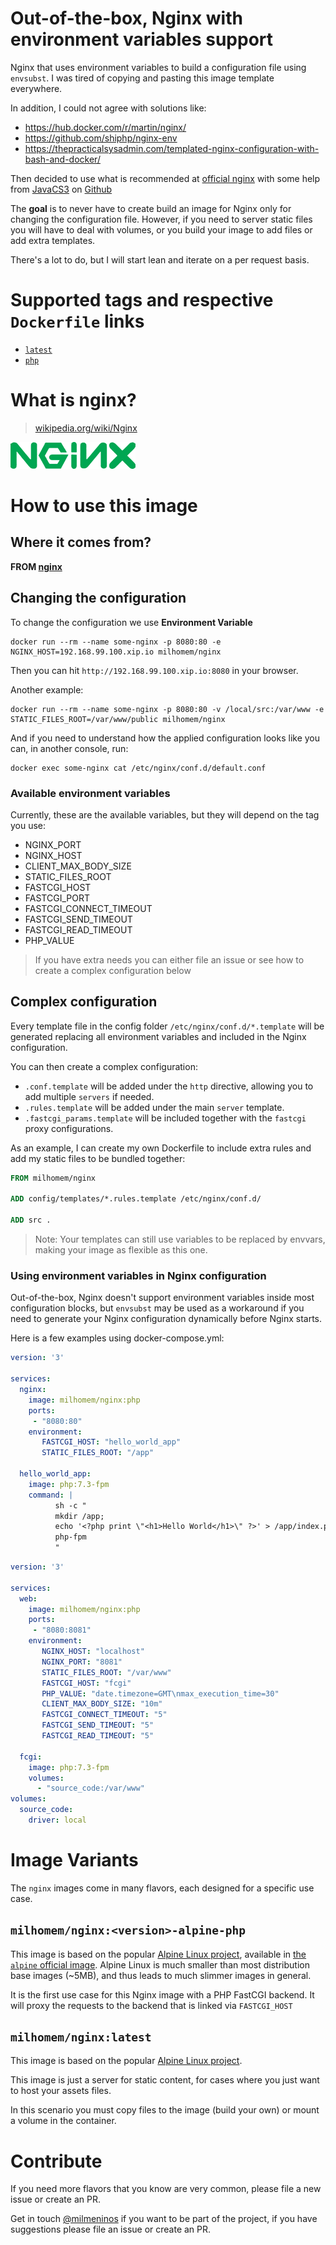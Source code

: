 # Out-of-the-box, Nginx with environment variables support 

Nginx that uses environment variables to build a configuration file using `envsubst`. I was tired of copying
and pasting this image template everywhere.

In addition, I could not agree with solutions like:

- https://hub.docker.com/r/martin/nginx/
- https://github.com/shiphp/nginx-env
- https://thepracticalsysadmin.com/templated-nginx-configuration-with-bash-and-docker/

Then decided to use what is recommended at [official nginx](https://hub.docker.com/_/nginx) with some help from 
[JavaCS3](https://github.com/JavaCS3) on [Github](https://github.com/docker-library/docs/issues/496)  

The **goal** is to never have to create build an image for Nginx only for changing the configuration file. However,
if you need to server static files you will have to deal with volumes, or you build your image to add files or 
add extra templates. 

There's a lot to do, but I will start lean and iterate on a per request basis.

# Supported tags and respective `Dockerfile` links

-	[`latest`](https://github.com/milhomem/nginx/blob/master/alpine/base/Dockerfile)
-	[`php`](https://github.com/milhomem/nginx/blob/master/alpine/php/Dockerfile)

# What is nginx?

> [wikipedia.org/wiki/Nginx](https://en.wikipedia.org/wiki/Nginx)

![logo](https://raw.githubusercontent.com/docker-library/docs/01c12653951b2fe592c1f93a13b4e289ada0e3a1/nginx/logo.png)

# How to use this image

## Where it comes from? 

**FROM [nginx](https://hub.docker.com/_/nginx)**

## Changing the configuration

To change the configuration we use **Environment Variable**

```console
docker run --rm --name some-nginx -p 8080:80 -e NGINX_HOST=192.168.99.100.xip.io milhomem/nginx
```

Then you can hit `http://192.168.99.100.xip.io:8080` in your browser.

Another example:

```console
docker run --rm --name some-nginx -p 8080:80 -v /local/src:/var/www -e STATIC_FILES_ROOT=/var/www/public milhomem/nginx
```

And if you need to understand how the applied configuration looks like you can, in another console, run:

```console
docker exec some-nginx cat /etc/nginx/conf.d/default.conf
```

### Available environment variables 

Currently, these are the available variables, but they will depend on the tag you use:

- NGINX_PORT
- NGINX_HOST
- CLIENT_MAX_BODY_SIZE
- STATIC_FILES_ROOT
- FASTCGI_HOST
- FASTCGI_PORT
- FASTCGI_CONNECT_TIMEOUT
- FASTCGI_SEND_TIMEOUT
- FASTCGI_READ_TIMEOUT
- PHP_VALUE

> If you have extra needs you can either file an issue or see how to create
a complex configuration below

## Complex configuration

Every template file in the config folder `/etc/nginx/conf.d/*.template` will be generated replacing all environment
variables and included in the Nginx configuration.

You can then create a complex configuration:

- `.conf.template` will be added under the `http` directive, allowing you to add multiple `servers` if needed.
- `.rules.template` will be added under the main `server` template.
- `.fastcgi_params.template` will be included together with the `fastcgi` proxy configurations. 

As an example, I can create my own Dockerfile to include extra rules and add my static files to be bundled together:

```dockerfile
FROM milhomem/nginx

ADD config/templates/*.rules.template /etc/nginx/conf.d/

ADD src .
```

> Note: Your templates can still use variables to be replaced by envvars, making your image as flexible as this one.

### Using environment variables in Nginx configuration

Out-of-the-box, Nginx doesn't support environment variables inside most configuration blocks, 
but `envsubst` may be used as a workaround if you need to generate your Nginx configuration dynamically 
before Nginx starts.

Here is a few examples using docker-compose.yml:

```yaml
version: '3'

services:
  nginx:
    image: milhomem/nginx:php
    ports:
     - "8080:80"
    environment:
       FASTCGI_HOST: "hello_world_app"
       STATIC_FILES_ROOT: "/app"
       
  hello_world_app:
    image: php:7.3-fpm
    command: |
          sh -c "
          mkdir /app;
          echo '<?php print \"<h1>Hello World</h1>\" ?>' > /app/index.php;
          php-fpm
          "
```

```yaml
version: '3'

services:
  web:
    image: milhomem/nginx:php
    ports:
     - "8080:8081"
    environment:
       NGINX_HOST: "localhost"
       NGINX_PORT: "8081"
       STATIC_FILES_ROOT: "/var/www"
       FASTCGI_HOST: "fcgi"
       PHP_VALUE: "date.timezone=GMT\nmax_execution_time=30"
       CLIENT_MAX_BODY_SIZE: "10m"
       FASTCGI_CONNECT_TIMEOUT: "5"
       FASTCGI_SEND_TIMEOUT: "5"
       FASTCGI_READ_TIMEOUT: "5"

  fcgi:
    image: php:7.3-fpm
    volumes:
      - "source_code:/var/www"
volumes:
  source_code:
    driver: local
```

# Image Variants

The `nginx` images come in many flavors, each designed for a specific use case.

## `milhomem/nginx:<version>-alpine-php`

This image is based on the popular [Alpine Linux project](http://alpinelinux.org), 
available in [the `alpine` official image](https://hub.docker.com/_/alpine). 
Alpine Linux is much smaller than most distribution base images (~5MB), and thus leads to much slimmer images 
in general.

It is the first use case for this Nginx image with a PHP FastCGI backend. It will proxy the requests 
to the backend that is linked via `FASTCGI_HOST`

## `milhomem/nginx:latest`

This image is based on the popular [Alpine Linux project](http://alpinelinux.org).

This image is just a server for static content, for cases where you just want to host your assets files.

In this scenario you must copy files to the image (build your own) or mount a volume in the container.

# Contribute

If you need more flavors that you know are very common, please file a new issue or create an PR.

Get in touch [@milmeninos](https://twitter.com/milmeninos) if you want to be part of the project, 
if you have suggestions please file an issue or create an PR.
